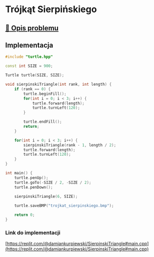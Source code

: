 # Trójkąt Sierpińskiego

## [:link: Opis problemu](../../../../algorithms/fractals/sierpinski-triangle.md)

## Implementacja

```cpp linenums="1"
#include "turtle.hpp"

const int SIZE = 900;

Turtle turtle(SIZE, SIZE);

void sierpinskiTriangle(int rank, int length) {
    if (rank == 0) {
        turtle.beginFill();
        for(int i = 0; i < 3; i++) {
            turtle.forward(length);
            turtle.turnLeft(120);
        }

        turtle.endFill();
        return;
    }

    for(int i = 0; i < 3; i++) {
        sierpinskiTriangle(rank - 1, length / 2);
        turtle.forward(length);
        turtle.turnLeft(120);
    }
}

int main() {
    turtle.penUp();
    turtle.goTo(-SIZE / 2, -SIZE / 2);
    turtle.penDown();

    sierpinskiTriangle(6, SIZE);
    
    turtle.saveBMP("trojkat_sierpinskiego.bmp");

    return 0;
} 
```

### Link do implementacji

[https://replit.com/@damiankurpiewski/SierpinskiTriangle#main.cpp](https://replit.com/@damiankurpiewski/SierpinskiTriangle#main.cpp)
